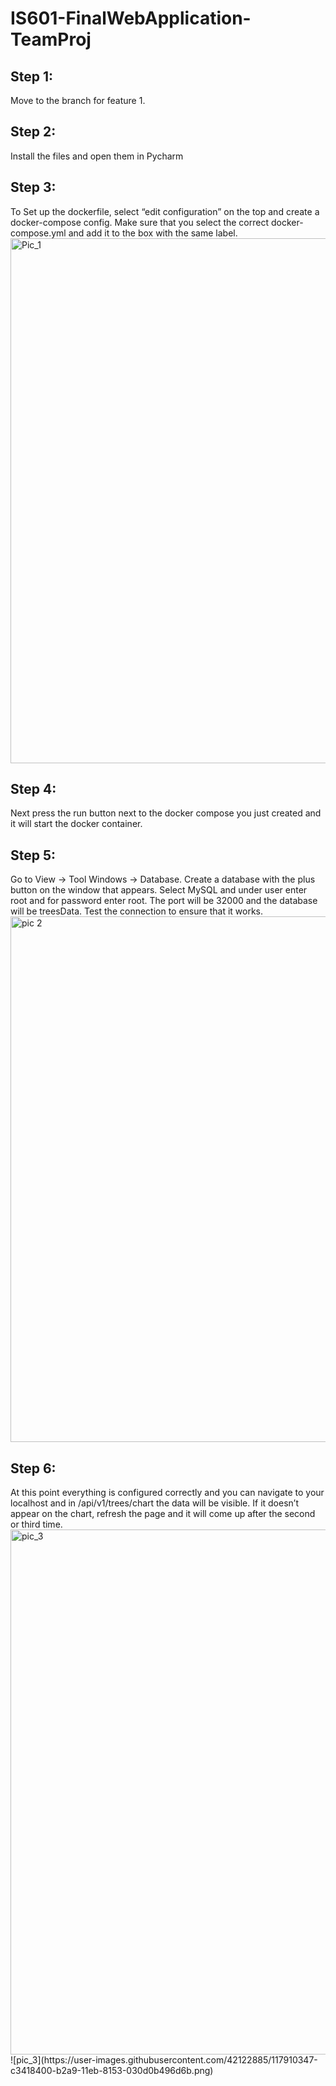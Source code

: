 # IS601-FinalWebApplication-TeamProj

<h2>Step 1:</h2> Move to the branch for feature 1.
<h2>Step 2:</h2> Install the files and open them in Pycharm
<h2>Step 3:</h2> To Set up the dockerfile, select “edit configuration” on the top and create a docker-compose config. Make sure that you select the correct docker-compose.yml and add it to the box with the same label. <img width="840" alt="Pic_1" src="https://user-images.githubusercontent.com/42122885/117910216-8d040480-b2a9-11eb-89cc-e89a637c5f1f.png">

<h2>Step 4:</h2> Next press the run button next to the docker compose you just created and it will start the docker container.
 
<h2>Step 5:</h2> Go to View -> Tool Windows -> Database. Create a database with the plus button on the window that appears. Select MySQL and under user enter root and for password enter root. The port will be 32000 and the database will be treesData. Test the connection to ensure that it works. <img width="841" alt="pic 2" src="https://user-images.githubusercontent.com/42122885/117910452-f1bf5f00-b2a9-11eb-95ac-630420d467a0.png">


<h2>Step 6:</h2> At this point everything is configured correctly and you can navigate to your localhost and in /api/v1/trees/chart the data will be visible. If it doesn’t appear on the chart, refresh the page and it will come up after the second or third time. <img width="840" alt="pic_3" src="https://user-images.githubusercontent.com/42122885/117910347-c3418400-b2a9-11eb-8153-030d0b496d6b.png">![pic_3](https://user-images.githubusercontent.com/42122885/117910347-c3418400-b2a9-11eb-8153-030d0b496d6b.png)

